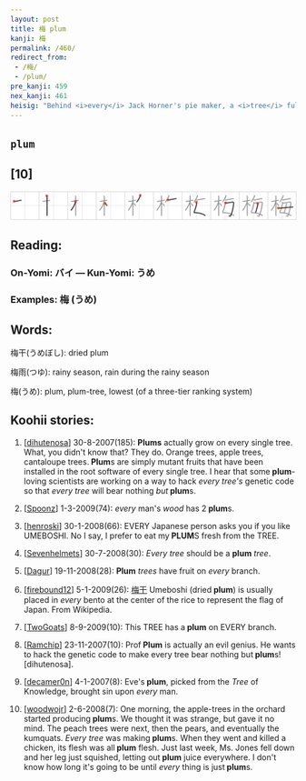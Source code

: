 ```yaml
---
layout: post
title: 梅 plum
kanji: 梅
permalink: /460/
redirect_from:
 - /梅/
 - /plum/
pre_kanji: 459
nex_kanji: 461
heisig: "Behind <i>every</i> Jack Horner's pie maker, a <i>tree</i> full of <b>plums</b>."
---
```


## `plum`

## [10]

<div class="stroke"><img src="../images/E6A285.png" /></div>

## Reading:

### On-Yomi: バイ &mdash; Kun-Yomi: うめ

### Examples: 梅 (うめ)

## Words:

梅干(うめぼし): dried plum

梅雨(つゆ): rainy season, rain during the rainy season

梅(うめ): plum, plum-tree, lowest (of a three-tier ranking system)

## Koohii stories:

1) [<a href="http://kanji.koohii.com/profile/dihutenosa">dihutenosa</a>] 30-8-2007(185): <strong>Plums</strong> actually grow on every single tree. What, you didn&#039;t know that? They do. Orange trees, apple trees, cantaloupe trees.<strong> Plum</strong>s are simply mutant fruits that have been installed in the root software of every single tree. I hear that some<strong> plum</strong>-loving scientists are working on a way to hack <em>every</em> <em>tree&#039;s</em> genetic code so that <em>every tree</em> will bear nothing _but_<strong> plum</strong>s. 

2) [<a href="http://kanji.koohii.com/profile/Spoonz">Spoonz</a>] 1-3-2009(74): <em>every</em> man&#039;s <em>wood</em> has 2<strong> plum</strong>s. 

3) [<a href="http://kanji.koohii.com/profile/henroski">henroski</a>] 30-1-2008(66): EVERY Japanese person asks you if you like UMEBOSHI. No I say, I prefer to eat my<strong> PLUM</strong>S fresh from the TREE. 

4) [<a href="http://kanji.koohii.com/profile/Sevenhelmets">Sevenhelmets</a>] 30-7-2008(30): <em>Every</em> <em>tree</em> should be a <strong>plum</strong> <em>tree</em>. 

5) [<a href="http://kanji.koohii.com/profile/Dagur">Dagur</a>] 19-11-2008(28): <strong>Plum</strong> <em>trees</em> have fruit on <em>every</em> branch. 

6) [<a href="http://kanji.koohii.com/profile/firebound12">firebound12</a>] 5-1-2009(26):   <a href="http://jisho.org/kanji/details/梅干">梅干</a>   Umeboshi (dried<strong> plum</strong>) is usually placed in <em>every</em> bento at the center of the rice to represent the flag of Japan. From Wikipedia. 

7) [<a href="http://kanji.koohii.com/profile/TwoGoats">TwoGoats</a>] 8-9-2009(10): This TREE has a<strong> plum</strong> on EVERY branch. 

8) [<a href="http://kanji.koohii.com/profile/Ramchip">Ramchip</a>] 23-11-2007(10): Prof<strong> Plum</strong> is actually an evil genius. He wants to hack the genetic code to make every tree bear nothing but<strong> plum</strong>s! [dihutenosa]. 

9) [<a href="http://kanji.koohii.com/profile/decamer0n">decamer0n</a>] 4-1-2007(8): Eve&#039;s<strong> plum</strong>, picked from the <em>Tree</em> of Knowledge, brought sin upon <em>every</em> man. 

10) [<a href="http://kanji.koohii.com/profile/woodwojr">woodwojr</a>] 2-6-2008(7): One morning, the apple-trees in the orchard started producing<strong> plum</strong>s. We thought it was strange, but gave it no mind. The peach trees were next, then the pears, and eventually the kumquats. <em>Every</em> <em>tree</em> was making<strong> plum</strong>s. When they went and killed a chicken, its flesh was all<strong> plum</strong> flesh. Just last week, Ms. Jones fell down and her leg just squished, letting out<strong> plum</strong> juice everywhere. I don&#039;t know how long it&#039;s going to be until <em>every</em> thing is just<strong> plum</strong>s. 
